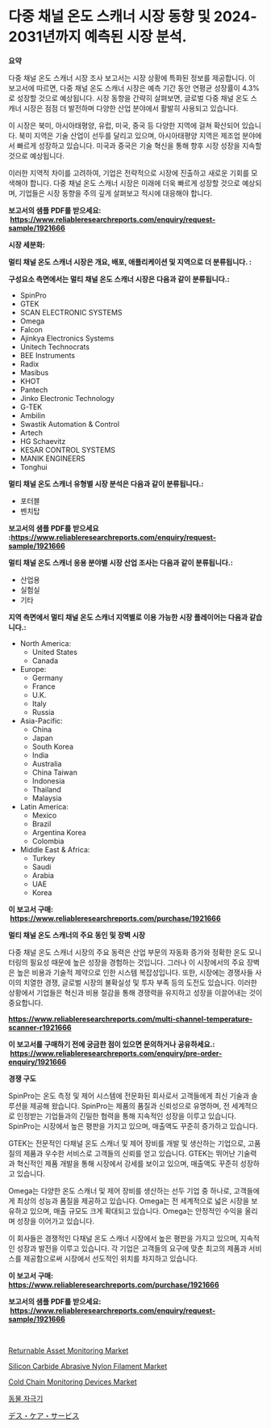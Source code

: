 <p><h1>다중 채널 온도 스캐너 시장 동향 및 2024-2031년까지 예측된 시장 분석.</h1></p><p><strong>요약</strong></p>
<p><p>다중 채널 온도 스캐너 시장 조사 보고서는 시장 상황에 특화된 정보를 제공합니다. 이 보고서에 따르면, 다중 채널 온도 스캐너 시장은 예측 기간 동안 연평균 성장률이 4.3%로 성장할 것으로 예상됩니다. 시장 동향을 간략히 살펴보면, 글로벌 다중 채널 온도 스캐너 시장은 점점 더 발전하며 다양한 산업 분야에서 활발히 사용되고 있습니다.</p><p>이 시장은 북미, 아시아태평양, 유럽, 미국, 중국 등 다양한 지역에 걸쳐 확산되어 있습니다. 북미 지역은 기술 산업이 선두를 달리고 있으며, 아시아태평양 지역은 제조업 분야에서 빠르게 성장하고 있습니다. 미국과 중국은 기술 혁신을 통해 향후 시장 성장을 지속할 것으로 예상됩니다.</p><p>이러한 지역적 차이를 고려하여, 기업은 전략적으로 시장에 진출하고 새로운 기회를 모색해야 합니다. 다중 채널 온도 스캐너 시장은 미래에 더욱 빠르게 성장할 것으로 예상되며, 기업들은 시장 동향을 주의 깊게 살펴보고 적시에 대응해야 합니다.</p></p>
<p><strong>보고서의 샘플 PDF를 받으세요: &nbsp;<a href="https://www.reliableresearchreports.com/enquiry/request-sample/1921666">https://www.reliableresearchreports.com/enquiry/request-sample/1921666</a></strong></p>
<p><strong>시장 세분화:</strong></p>
<p><strong> 멀티 채널 온도 스캐너 시장은 개요, 배포, 애플리케이션 및 지역으로 더 분류됩니다. :</strong></p>
<p><strong>구성요소 측면에서는 멀티 채널 온도 스캐너 시장은 다음과 같이 분류됩니다.:</strong></p>
<p><ul><li>SpinPro</li><li>GTEK</li><li>SCAN ELECTRONIC SYSTEMS</li><li>Omega</li><li>Falcon</li><li>Ajinkya Electronics Systems</li><li>Unitech Technocrats</li><li>BEE Instruments</li><li>Radix</li><li>Masibus</li><li>KHOT</li><li>Pantech</li><li>Jinko Electronic Technology</li><li>G-TEK</li><li>Ambilin</li><li>Swastik Automation & Control</li><li>Artech</li><li>HG Schaevitz</li><li>KESAR CONTROL SYSTEMS</li><li>MANIK ENGINEERS</li><li>Tonghui</li></ul></p>
<p><strong> 멀티 채널 온도 스캐너 유형별 시장 분석은 다음과 같이 분류됩니다.:</strong></p>
<p><ul><li>포터블</li><li>벤치탑</li></ul></p>
<p><strong>보고서의 샘플 PDF를 받으세요 :<a href="https://www.reliableresearchreports.com/enquiry/request-sample/1921666">https://www.reliableresearchreports.com/enquiry/request-sample/1921666</a></strong></p>
<p><strong> 멀티 채널 온도 스캐너 응용 분야별 시장 산업 조사는 다음과 같이 분류됩니다.:</strong></p>
<p><ul><li>산업용</li><li>실험실</li><li>기타</li></ul></p>
<p><strong>지역 측면에서 멀티 채널 온도 스캐너 지역별로 이용 가능한 시장 플레이어는 다음과 같습니다.:</strong></p>
<p><ul>
    <li>
        North America:
        <ul>
            <li>United States</li>
            <li>Canada</li>
        </ul>
    </li>
    <li>
        Europe:
        <ul>
            <li>Germany</li>
            <li>France</li>
            <li>U.K.</li>
            <li>Italy</li>
            <li>Russia</li>
        </ul>
    </li>
    <li>
        Asia-Pacific:
        <ul>
            <li>China</li>
            <li>Japan</li>
            <li>South Korea</li>
            <li>India</li>
            <li>Australia</li>
            <li>China Taiwan</li>
            <li>Indonesia</li>
            <li>Thailand</li>
            <li>Malaysia</li>
        </ul>
    </li>
    <li>
        Latin America:
        <ul>
            <li>Mexico</li>
            <li>Brazil</li>
            <li>Argentina Korea</li>
            <li>Colombia</li>
        </ul>
    </li>
    <li>
        Middle East & Africa:
        <ul>
            <li>Turkey</li>
            <li>Saudi</li>
            <li>Arabia</li>
            <li>UAE</li>
            <li>Korea</li>
        </ul>
    </li>
    </ul></p>
<p><strong>이 보고서 구매: &nbsp;<a href="https://www.reliableresearchreports.com/purchase/1921666">https://www.reliableresearchreports.com/purchase/1921666</a></strong></p>
<p><strong>멀티 채널 온도 스캐너의 주요 동인 및 장벽 시장</strong></p>
<p><p>다중 채널 온도 스캐너 시장의 주요 동력은 산업 부문의 자동화 증가와 정확한 온도 모니터링의 필요성 때문에 높은 성장을 경험하는 것입니다. 그러나 이 시장에서의 주요 장벽은 높은 비용과 기술적 제약으로 인한 시스템 복잡성입니다. 또한, 시장에는 경쟁사들 사이의 치열한 경쟁, 글로벌 시장의 불확실성 및 투자 부족 등의 도전도 있습니다. 이러한 상황에서 기업들은 혁신과 비용 절감을 통해 경쟁력을 유지하고 성장을 이끌어내는 것이 중요합니다.</p></p>
<p><strong><a href="https://www.reliableresearchreports.com/multi-channel-temperature-scanner-r1921666">https://www.reliableresearchreports.com/multi-channel-temperature-scanner-r1921666</a></strong></p>
<p><strong>이 보고서를 구매하기 전에 궁금한 점이 있으면 문의하거나 공유하세요.: &nbsp;<a href="https://www.reliableresearchreports.com/enquiry/pre-order-enquiry/1921666">https://www.reliableresearchreports.com/enquiry/pre-order-enquiry/1921666</a></strong></p>
<p><strong>경쟁 구도</strong></p>
<p><p>SpinPro는 온도 측정 및 제어 시스템에 전문화된 회사로서 고객들에게 최신 기술과 솔루션을 제공해 왔습니다. SpinPro는 제품의 품질과 신뢰성으로 유명하며, 전 세계적으로 인정받는 기업들과의 긴밀한 협력을 통해 지속적인 성장을 이루고 있습니다. SpinPro는 시장에서 높은 평판을 가지고 있으며, 매출액도 꾸준히 증가하고 있습니다.</p><p>GTEK는 전문적인 다채널 온도 스캐너 및 제어 장비를 개발 및 생산하는 기업으로, 고품질의 제품과 우수한 서비스로 고객들의 신뢰를 얻고 있습니다. GTEK는 뛰어난 기술력과 혁신적인 제품 개발을 통해 시장에서 강세를 보이고 있으며, 매출액도 꾸준히 성장하고 있습니다.</p><p>Omega는 다양한 온도 스캐너 및 제어 장비를 생산하는 선두 기업 중 하나로, 고객들에게 최상의 성능과 품질을 제공하고 있습니다. Omega는 전 세계적으로 넓은 시장을 보유하고 있으며, 매출 규모도 크게 확대되고 있습니다. Omega는 안정적인 수익을 올리며 성장을 이어가고 있습니다.</p><p>이 회사들은 경쟁적인 다채널 온도 스캐너 시장에서 높은 평판을 가지고 있으며, 지속적인 성장과 발전을 이루고 있습니다. 각 기업은 고객들의 요구에 맞춘 최고의 제품과 서비스를 제공함으로써 시장에서 선도적인 위치를 차지하고 있습니다.</p></p>
<p><strong>이 보고서 구매: &nbsp; <a href="https://www.reliableresearchreports.com/purchase/1921666">https://www.reliableresearchreports.com/purchase/1921666</a></strong></p>
<p><strong>보고서의 샘플 PDF를 받으세요: &nbsp;<a href="https://www.reliableresearchreports.com/enquiry/request-sample/1921666">https://www.reliableresearchreports.com/enquiry/request-sample/1921666</a></strong><strong></strong></p>
<p>&nbsp;</p>
<p><p><a href="https://github.com/julyju69/Market-Research-Report-List-3/blob/main/returnable-asset-monitoring-market.md">Returnable Asset Monitoring Market</a></p><p><a href="https://issuu.com/reportprime-2/docs/silicon-carbide-abrasive-nylon-filament-market-siz">Silicon Carbide Abrasive Nylon Filament Market</a></p><p><a href="https://github.com/gdfhhhj/Market-Research-Report-List-4/blob/main/cold-chain-monitoring-devices-market.md">Cold Chain Monitoring Devices Market</a></p><p><a href="https://github.com/JackieFauhey9089475/Market-Research-Report-List-1/blob/main/253727948842.md">동물 자극기</a></p><p><a href="https://medium.com/@jacksonwiza1924/%E6%AD%BB%E4%BA%A1%E3%82%B1%E3%82%A2%E3%82%B5%E3%83%BC%E3%83%93%E3%82%B9%E5%B8%82%E5%A0%B4%E5%88%86%E6%9E%90-%E3%81%9D%E3%81%AEcagr-%E5%B8%82%E5%A0%B4%E3%82%BB%E3%82%B0%E3%83%A1%E3%83%B3%E3%83%86%E3%83%BC%E3%82%B7%E3%83%A7%E3%83%B3-%E3%81%8A%E3%82%88%E3%81%B3%E3%82%B0%E3%83%AD%E3%83%BC%E3%83%90%E3%83%AB%E7%94%A3%E6%A5%AD%E6%A6%82%E6%B3%81-a2c8e2d180cd">デス・ケア・サービス</a></p></p>